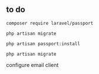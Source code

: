 ## to do

```composer require laravel/passport```

```php artisan migrate```

```php artisan passport:install```

```php artisan migrate```

configure email client